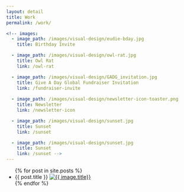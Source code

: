 ```yaml
---
layout: detail
title: Work
permalink: /work/

<!-- images:
  - image_path: /images/visual-design/eudie-bday.jpg
    title: Birthday Invite

  - image_path: /images/visual-design/owl-rat.jpg
    title: Owl Rat
    link: /owl-rat

  - image_path: /images/visual-design/GADG_invitation.jpg
    title: Give A Day Global Fundraiser Invitation
    link: /fundraiser-invite
    
  - image_path: /images/visual-design/newsletter-icon-toaster.png
    title: Newsletter
    link: /newsletter-icon

  - image_path: /images/visual-design/sunset.jpg
    title: Sunset
    link: /sunset

  - image_path: /images/visual-design/sunset.jpg
    title: Sunset
    link: /sunset -->
---
```


<ul>
  {% for post in site.posts %}
    <li>
      {{ post.title }}
      <a href="{{ post.url }}">
        <img src="{{ post.image_path }}" alt="{{ image.title}}"/>
      </a>
    </li>
  {% endfor %}
</ul>